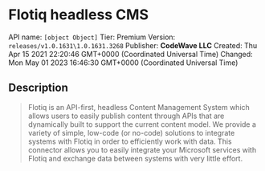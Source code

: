 # Flotiq headless CMS
API name: `[object Object]`
Tier: Premium
Version: `releases/v1.0.1631\1.0.1631.3268`
Publisher: **CodeWave LLC**
Created: Thu Apr 15 2021 22:20:46 GMT+0000 (Coordinated Universal Time)
Changed: Mon May 01 2023 16:46:30 GMT+0000 (Coordinated Universal Time)

## Description
> Flotiq is an API-first, headless Content Management System which allows users to easily publish content through APIs that are dynamically built to support the current content model. We provide a variety of simple, low-code (or no-code) solutions to integrate systems with Flotiq in order to efficiently work with data. This connector allows you to easily integrate your Microsoft services with Flotiq and exchange data between systems with very little effort.
